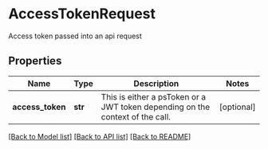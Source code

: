 # AccessTokenRequest

Access token passed into an api request
## Properties
Name | Type | Description | Notes
------------ | ------------- | ------------- | -------------
**access_token** | **str** | This is either a psToken or a JWT token depending on the context of the call. | [optional] 

[[Back to Model list]](../README.md#documentation-for-models) [[Back to API list]](../README.md#documentation-for-api-endpoints) [[Back to README]](../README.md)


